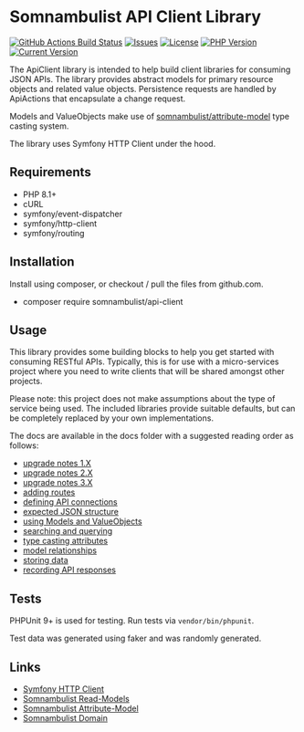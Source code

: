 # Somnambulist API Client Library

[![GitHub Actions Build Status](https://img.shields.io/github/actions/workflow/status/somnambulist-tech/api-client/tests.yml?logo=github&branch=master)](https://github.com/somnambulist-tech/api-client/actions?query=workflow%3Atests)
[![Issues](https://img.shields.io/github/issues/somnambulist-tech/api-client?logo=github)](https://github.com/somnambulist-tech/api-client/issues)
[![License](https://img.shields.io/github/license/somnambulist-tech/api-client?logo=github)](https://github.com/somnambulist-tech/api-client/blob/master/LICENSE)
[![PHP Version](https://img.shields.io/packagist/php-v/somnambulist/api-client?logo=php&logoColor=white)](https://packagist.org/packages/somnambulist/api-client)
[![Current Version](https://img.shields.io/packagist/v/somnambulist/api-client?logo=packagist&logoColor=white)](https://packagist.org/packages/somnambulist/api-client)

The ApiClient library is intended to help build client libraries for consuming JSON APIs.
The library provides abstract models for primary resource objects and related value objects.
Persistence requests are handled by ApiActions that encapsulate a change request.

Models and ValueObjects make use of [somnambulist/attribute-model](https://github.com/somnambulist-tech/attribute-model) type casting system.

The library uses Symfony HTTP Client under the hood.

## Requirements

 * PHP 8.1+
 * cURL
 * symfony/event-dispatcher
 * symfony/http-client
 * symfony/routing

## Installation

Install using composer, or checkout / pull the files from github.com.

 * composer require somnambulist/api-client

## Usage

This library provides some building blocks to help you get started with consuming RESTful
APIs. Typically, this is for use with a micro-services project where you need to write
clients that will be shared amongst other projects.

Please note: this project does not make assumptions about the type of service being used.
The included libraries provide suitable defaults, but can be completely replaced by your
own implementations.

The docs are available in the docs folder with a suggested reading order as follows:

 * [upgrade notes 1.X](docs/upgrading_from_1.X_to_2.0.md)
 * [upgrade notes 2.X](docs/upgrading_from_2.X_to_3.0.md)
 * [upgrade notes 3.X](docs/upgrading_from_3.X_to_4.0.md)
 * [adding routes](docs/routing.md)
 * [defining API connections](docs/connections.md)
 * [expected JSON structure](docs/json_format.md)
 * [using Models and ValueObjects](docs/models.md)
 * [searching and querying](docs/models.md)
 * [type casting attributes](docs/type_casting.md)
 * [model relationships](docs/model_relationships.md)
 * [storing data](docs/persistence.md)
 * [recording API responses](docs/recording.md)

## Tests

PHPUnit 9+ is used for testing. Run tests via `vendor/bin/phpunit`.

Test data was generated using faker and was randomly generated.

## Links

 * [Symfony HTTP Client](https://symfony.com/doc/current/components/http_client.html)
 * [Somnambulist Read-Models](https://github.com/somnambulist-tech/read-models)
 * [Somnambulist Attribute-Model](https://github.com/somnambulist-tech/attribute-model)
 * [Somnambulist Domain](https://github.com/somnambulist-tech/domain)
